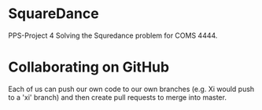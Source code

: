 # SquareDance
PPS-Project 4
Solving the Squredance problem for COMS 4444.

# Collaborating on GitHub

Each of us can push our own code to our own branches (e.g. Xi would push to a 'xi' branch) and then create pull requests to merge into master.

